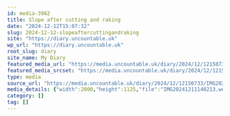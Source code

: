 ```yaml
---
id: media-3962
title: Slope after cutting and raking
date: "2024-12-12T15:07:32"
slug: 2024-12-12-slopeaftercuttingandraking
site: "https://diary.uncountable.uk"
wp_url: "https://diary.uncountable.uk"
root_slug: diary
site_name: My Diary
featured_media_url: "https://media.uncountable.uk/diary/2024/12/12150733/IMG20241211140213.webp"
featured_media_srcset: "https://media.uncountable.uk/diary/2024/12/12150733/IMG20241211140213-300x169.webp 300w, https://media.uncountable.uk/diary/2024/12/12150733/IMG20241211140213-1024x576.webp 1024w, https://media.uncountable.uk/diary/2024/12/12150733/IMG20241211140213-150x150.webp 150w, https://media.uncountable.uk/diary/2024/12/12150733/IMG20241211140213-640x360.webp 640w, https://media.uncountable.uk/diary/2024/12/12150733/IMG20241211140213.webp 2000w"
type: media
source_url: "https://media.uncountable.uk/diary/2024/12/12150733/IMG20241211140213.webp"
media_details: {"width":2000,"height":1125,"file":"IMG20241211140213.webp","filesize":221342,"sizes":{"medium":{"file":"IMG20241211140213-300x169.webp","width":300,"height":169,"filesize":19662,"mime_type":"image/webp","source_url":"https://media.uncountable.uk/diary/2024/12/12150733/IMG20241211140213-300x169.webp"},"large":{"file":"IMG20241211140213-1024x576.webp","width":1024,"height":576,"filesize":237442,"mime_type":"image/webp","source_url":"https://media.uncountable.uk/diary/2024/12/12150733/IMG20241211140213-1024x576.webp"},"thumbnail":{"file":"IMG20241211140213-150x150.webp","width":150,"height":150,"filesize":8980,"mime_type":"image/webp","source_url":"https://media.uncountable.uk/diary/2024/12/12150733/IMG20241211140213-150x150.webp"},"mobwidth":{"file":"IMG20241211140213-640x360.webp","width":640,"height":360,"filesize":91126,"mime_type":"image/webp","source_url":"https://media.uncountable.uk/diary/2024/12/12150733/IMG20241211140213-640x360.webp"},"full":{"file":"IMG20241211140213.webp","width":2000,"height":1125,"mime_type":"image/webp","source_url":"https://media.uncountable.uk/diary/2024/12/12150733/IMG20241211140213.webp"}},"image_meta":{"aperture":"0","credit":"","camera":"","caption":"","created_timestamp":"0","copyright":"","focal_length":"0","iso":"0","shutter_speed":"0","title":"","orientation":"0","keywords":[]}}
category: []
tag: []
---
```


